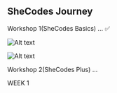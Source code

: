 ## SheCodes Journey

Workshop 1(SheCodes Basics) ... ✅

![Alt text](/SHECODES/Front-End_Worskshops/screenshots/aot1.jpg?raw=true "Final Project1")

![Alt text](/SHECODES/Front-End_Worskshops/screenshots/aot2.jpg?raw=true "Final Project2")

Workshop 2(SheCodes Plus) ...

WEEK 1

